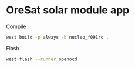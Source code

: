 # OreSat solar module app

Compile

```bash
west build -p always -b nucleo_f091rc .
```

Flash

```bash
west flash --runner openocd
```
